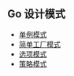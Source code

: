 ## Go 设计模式

* [单例模式](./singleton.go)
* [简单工厂模式](./simple_factory.go)
* [选项模式](./opetion.go)
* [策略模式](./strategy.go)